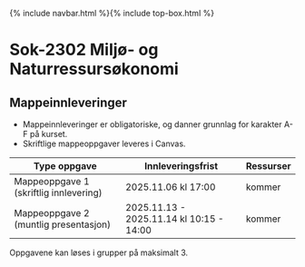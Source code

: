 {% include navbar.html %}{% include top-box.html %}
# Sok-2302 Miljø- og Naturressursøkonomi 

## Mappeinnleveringer
- Mappeinnleveringer er obligatoriske, og danner grunnlag for karakter A-F på kurset.
- Skriftlige mappeoppgaver leveres i Canvas.


| Type oppgave                       | Innleveringsfrist | Ressurser |
|------------------------------------|-------------------|-----------|
|Mappeoppgave 1 (skriftlig innlevering)                     |  2025.11.06 kl 17:00            | kommer    |
|Mappeoppgave 2 (muntlig presentasjon)                     | 2025.11.13 - 2025.11.14 kl 10:15 - 14:00  | kommer    |


Oppgavene kan løses i grupper på maksimalt 3.
